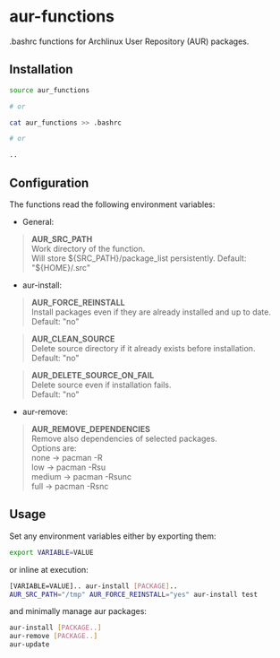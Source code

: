 # aur-functions
.bashrc functions for Archlinux User Repository (AUR) packages.

## Installation
```bash
source aur_functions

# or 

cat aur_functions >> .bashrc

# or

..
```
## Configuration
The functions read the following environment variables:
- General:

>  **AUR_SRC_PATH**  
  Work directory of the function.  
  Will store ${SRC_PATH}/package_list persistently.  
  Default: "${HOME}/.src"
  
- aur-install:
 > **AUR_FORCE_REINSTALL**  
   Install packages even if they are already installed and up to date.  
  Default: "no"
  
> **AUR_CLEAN_SOURCE**  
  Delete source directory if it already exists before installation.  
  Default: "no"

> **AUR_DELETE_SOURCE_ON_FAIL**  
  Delete source even if installation fails.  
  Default: "no"
 
 - aur-remove:
> **AUR_REMOVE_DEPENDENCIES**  
  Remove also dependencies of selected packages.  
  Options are:  
  none -> 	pacman -R  
  low -> pacman -Rsu  
  medium -> pacman -Rsunc  
  full -> pacman -Rsnc  

## Usage
Set any environment variables either by exporting them:
```bash
export VARIABLE=VALUE
```
or inline at execution:
```bash
[VARIABLE=VALUE].. aur-install [PACKAGE]..
AUR_SRC_PATH="/tmp" AUR_FORCE_REINSTALL="yes" aur-install test
```

and minimally manage aur packages:
```bash
aur-install [PACKAGE..]
aur-remove [PACKAGE..]
aur-update
```
